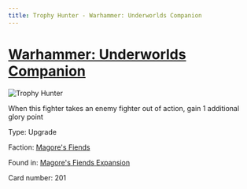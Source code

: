 ```yaml
---
title: Trophy Hunter - Warhammer: Underworlds Companion
---
```


# [Warhammer: Underworlds Companion](https://guidokessels.github.io/wh-underworlds)

  

![Trophy Hunter](https://warhammerunderworlds.com/wp-content/uploads/sites/6/2018/03/201_ENG.png)

When this fighter takes an enemy fighter out of action, gain 1 additional glory point

Type: Upgrade

Faction: [Magore's Fiends](https://guidokessels.github.io/wh-underworlds/factions/magores-fiends)

Found in: [Magore's Fiends Expansion](https://guidokessels.github.io/wh-underworlds/locations/magores-fiends-expansion)

Card number: 201
